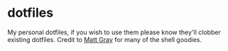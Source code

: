 # dotfiles
My personal dotfiles, if you wish to use them please know they'll clobber existing dotfiles. Credit to [Matt Gray](http://mattgray.org/) for many of the shell goodies.
